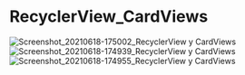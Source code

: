 # RecyclerView_CardViews
![Screenshot_20210618-175002_RecyclerView y CardViews](https://user-images.githubusercontent.com/85116747/122622825-8febd500-d05f-11eb-9ce4-8f06972988c1.jpg)
![Screenshot_20210618-174939_RecyclerView y CardViews](https://user-images.githubusercontent.com/85116747/122622826-8febd500-d05f-11eb-8738-8275c88a73a8.jpg)
![Screenshot_20210618-174955_RecyclerView y CardViews](https://user-images.githubusercontent.com/85116747/122622827-90846b80-d05f-11eb-9987-174903215476.jpg)
